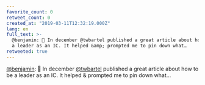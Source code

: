 ```yaml
---
favorite_count: 0
retweet_count: 0
created_at: "2019-03-11T12:32:19.000Z"
lang: en
full_text: >-
  @benjamin: 📢 In december @twbartel published a great article about how to be
  a leader as an IC. It helped &amp; prompted me to pin down what…
retweeted: true
---
```


[@benjamin](https://twitter.com/benjamin): 📢 In december
[@twbartel](https://twitter.com/twbartel) published a great article about how to
be a leader as an IC. It helped &amp; prompted me to pin down what…
